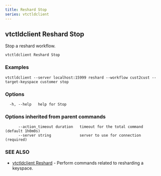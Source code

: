 ```yaml
---
title: Reshard Stop
series: vtctldclient
---
```

## vtctldclient Reshard Stop

Stop a reshard workflow.

```
vtctldclient Reshard Stop
```

### Examples

```
vtctldclient --server localhost:15999 reshard --workflow cust2cust --target-keyspace customer stop
```

### Options

```
  -h, --help   help for Stop
```

### Options inherited from parent commands

```
      --action_timeout duration   timeout for the total command (default 1h0m0s)
      --server string             server to use for connection (required)
```

### SEE ALSO

* [vtctldclient Reshard](../)	 - Perform commands related to resharding a keyspace.

